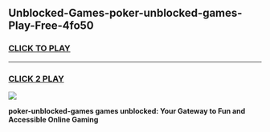 
## Unblocked-Games-poker-unblocked-games-Play-Free-4fo50
<h3>
<a href="https://premium76.site?title=poker-unblocked-games&ref=19M">CLICK TO PLAY</a></h3>
<hr>

<h3>
<a href="https://premium76.site?title=poker-unblocked-games&ref=19M">CLICK 2 PLAY</a>
  
</h3>

<a href="https://premium76.site?title=poker-unblocked-games&ref=19M"><img src="https://clearcache.store/games.png"></a>


**poker-unblocked-games games unblocked: Your Gateway to Fun and Accessible Online Gaming**
